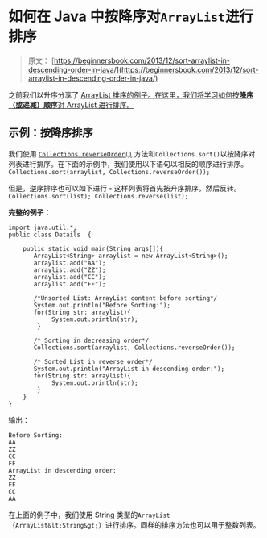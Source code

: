 # 如何在 Java 中按降序对`ArrayList`进行排序

> 原文： [https://beginnersbook.com/2013/12/sort-arraylist-in-descending-order-in-java/](https://beginnersbook.com/2013/12/sort-arraylist-in-descending-order-in-java/)

之前我们以升序分享了 [ArrayList 排序的例子。在这里，我们将学习如何按**降序（或递减）顺序**对 ArrayList 进行排序。](https://beginnersbook.com/2013/12/how-to-sort-arraylist-in-java/)

## 示例：按降序排序

我们使用 [`Collections.reverseOrder()`](https://docs.oracle.com/javase/6/docs/api/java/util/Collections.html#reverseOrder()) 方法和`Collections.sort()`以按降序对列表进行排序。在下面的示例中，我们使用以下语句以相反的顺序进行排序。
`Collections.sort(arraylist, Collections.reverseOrder());`

但是，逆序排序也可以如下进行 - 这样列表将首先按升序排序，然后反转。
`Collections.sort(list);
Collections.reverse(list);`

**完整的例子：**

```
import java.util.*;
public class Details  {

	public static void main(String args[]){
	   ArrayList<String> arraylist = new ArrayList<String>();
	   arraylist.add("AA");
	   arraylist.add("ZZ");
	   arraylist.add("CC");
	   arraylist.add("FF");

	   /*Unsorted List: ArrayList content before sorting*/
	   System.out.println("Before Sorting:");
	   for(String str: arraylist){
			System.out.println(str);
		}

	   /* Sorting in decreasing order*/
	   Collections.sort(arraylist, Collections.reverseOrder());

	   /* Sorted List in reverse order*/
	   System.out.println("ArrayList in descending order:");
	   for(String str: arraylist){
			System.out.println(str);
		}
	}
}
```

输出：

```
Before Sorting:
AA
ZZ
CC
FF
ArrayList in descending order:
ZZ
FF
CC
AA
```

在上面的例子中，我们使用 String 类型的`ArrayList`（`ArrayList&lt;String&gt;`）进行排序。同样的排序方法也可以用于整数列表。